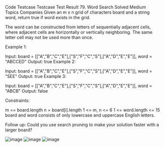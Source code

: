 
Code
Testcase
Testcase
Test Result
79. Word Search
Solved
Medium
Topics
Companies
Given an m x n grid of characters board and a string word, return true if word exists in the grid.

The word can be constructed from letters of sequentially adjacent cells, where adjacent cells are horizontally or vertically neighboring. The same letter cell may not be used more than once.

 

Example 1:


Input: board = [["A","B","C","E"],["S","F","C","S"],["A","D","E","E"]], word = "ABCCED"
Output: true
Example 2:


Input: board = [["A","B","C","E"],["S","F","C","S"],["A","D","E","E"]], word = "SEE"
Output: true
Example 3:


Input: board = [["A","B","C","E"],["S","F","C","S"],["A","D","E","E"]], word = "ABCB"
Output: false
 

Constraints:

m == board.length
n = board[i].length
1 <= m, n <= 6
1 <= word.length <= 15
board and word consists of only lowercase and uppercase English letters.
 

Follow up: Could you use search pruning to make your solution faster with a larger board?

![image](https://github.com/bettafish15/algorithms/assets/40290448/a04512fa-6d56-4488-83c7-00b8ea8a60e6)
![image](https://github.com/bettafish15/algorithms/assets/40290448/dd44c106-f5a0-4334-9c19-16a298fb994d)
![image](https://github.com/bettafish15/algorithms/assets/40290448/67b76820-5de1-46df-90b0-646b563cfa4e)
